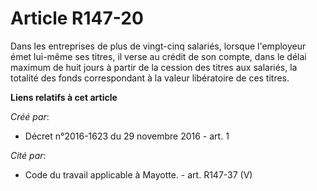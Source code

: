 # Article R147-20

Dans  les entreprises de plus de vingt-cinq salariés, lorsque l'employeur  émet lui-même ses titres, il verse au crédit de
son compte, dans le  délai maximum de huit jours à partir de la cession des titres aux  salariés, la totalité des fonds
correspondant à la valeur libératoire de  ces titres.

**Liens relatifs à cet article**

_Créé par_:

  - Décret n°2016-1623 du 29 novembre 2016 - art. 1

_Cité par_:

  - Code du travail applicable à Mayotte. - art. R147-37 (V)
